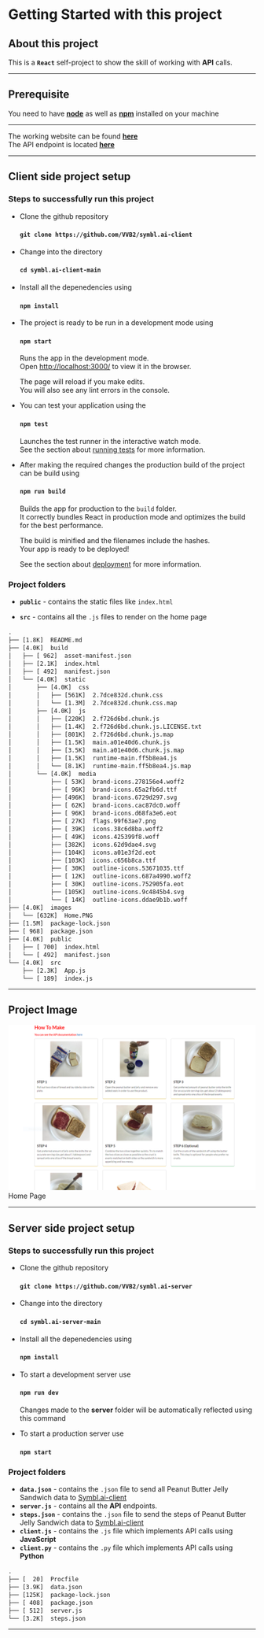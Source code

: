 # Getting Started with this project

## About this project

This is a **`React`** self-project to show the skill of working with **API** calls.

---

## Prerequisite

You need to have [**node**](https://nodejs.org/en/) as well as [**npm**](https://nodejs.org/en/) installed on your machine

---

The working website can be found [**here**](https://relaxed-volhard-592c17.netlify.app) \
The API endpoint is located [**here**](https://react-sandwich-app.herokuapp.com/api/get-data)

---

## Client side project setup

### Steps to successfully run this project

-   Clone the github repository

    #### ```git clone https://github.com/VVB2/symbl.ai-client```

-   Change into the directory

    #### ```cd symbl.ai-client-main```

-   Install all the depenedencies using

    #### ```npm install```

-   The project is ready to be run in a development mode using

    #### ```npm start```

    Runs the app in the development mode.\
     Open [http://localhost:3000/](http://localhost:3000/) to view it in the browser.

    The page will reload if you make edits.\
     You will also see any lint errors in the console.

-   You can test your application using the

    #### ```npm test```

    Launches the test runner in the interactive watch mode.\
     See the section about [running tests](https://facebook.github.io/create-react-app/docs/running-tests) for more information.

-   After making the required changes the production build of the project can be build using

    #### ```npm run build```

    Builds the app for production to the `build` folder.\
     It correctly bundles React in production mode and optimizes the build for the best performance.

    The build is minified and the filenames include the hashes.\
     Your app is ready to be deployed!

    See the section about [deployment](https://facebook.github.io/create-react-app/docs/deployment) for more information.

### Project folders

-   **`public`** - contains the static files like `index.html`

-   **`src`** - contains all the `.js` files to render on the home page

```
.
├── [1.8K]  README.md
├── [4.0K]  build
│   ├── [ 962]  asset-manifest.json
│   ├── [2.1K]  index.html
│   ├── [ 492]  manifest.json
│   └── [4.0K]  static
│       ├── [4.0K]  css
│       │   ├── [561K]  2.7dce832d.chunk.css
│       │   └── [1.3M]  2.7dce832d.chunk.css.map
│       ├── [4.0K]  js
│       │   ├── [220K]  2.f726d6bd.chunk.js
│       │   ├── [1.4K]  2.f726d6bd.chunk.js.LICENSE.txt
│       │   ├── [801K]  2.f726d6bd.chunk.js.map
│       │   ├── [1.5K]  main.a01e40d6.chunk.js
│       │   ├── [3.5K]  main.a01e40d6.chunk.js.map
│       │   ├── [1.5K]  runtime-main.ff5b8ea4.js
│       │   └── [8.1K]  runtime-main.ff5b8ea4.js.map
│       └── [4.0K]  media
│           ├── [ 53K]  brand-icons.278156e4.woff2
│           ├── [ 96K]  brand-icons.65a2fb6d.ttf
│           ├── [496K]  brand-icons.6729d297.svg
│           ├── [ 62K]  brand-icons.cac87dc0.woff
│           ├── [ 96K]  brand-icons.d68fa3e6.eot
│           ├── [ 27K]  flags.99f63ae7.png
│           ├── [ 39K]  icons.38c6d8ba.woff2
│           ├── [ 49K]  icons.425399f8.woff
│           ├── [382K]  icons.62d9dae4.svg
│           ├── [104K]  icons.a01e3f2d.eot
│           ├── [103K]  icons.c656b8ca.ttf
│           ├── [ 30K]  outline-icons.53671035.ttf
│           ├── [ 12K]  outline-icons.687a4990.woff2
│           ├── [ 30K]  outline-icons.752905fa.eot
│           ├── [105K]  outline-icons.9c4845b4.svg
│           └── [ 14K]  outline-icons.ddae9b1b.woff
├── [4.0K]  images
│   └── [632K]  Home.PNG
├── [1.5M]  package-lock.json
├── [ 968]  package.json
├── [4.0K]  public
│   ├── [ 700]  index.html
│   └── [ 492]  manifest.json
└── [4.0K]  src
    ├── [2.3K]  App.js
    └── [ 189]  index.js
```

--- 

## Project Image

![Home Page](Home.PNG)
Home Page

---

## Server side project setup

### Steps to successfully run this project

-   Clone the github repository

    #### ```git clone https://github.com/VVB2/symbl.ai-server```

-   Change into the directory

    #### ```cd symbl.ai-server-main```

-   Install all the depenedencies using

    #### ```npm install```

-   To start a development server use

    #### ```npm run dev```

    Changes made to the **server** folder will be automatically reflected using this command

-   To start a production server use

    #### ```npm start```

### Project folders

-   **`data.json`** - contains the `.json` file to send all Peanut Butter Jelly Sandwich data to [Symbl.ai-client](https://github.com/VVB2/symbl.ai-client)
-   **`server.js`** - contains all the **API** endpoints.
-   **`steps.json`** - contains the `.json` file to send the steps of Peanut Butter Jelly Sandwich data to [Symbl.ai-client](https://github.com/VVB2/symbl.ai-client)
-   **`client.js`** - contains the `.js` file which implements API calls using **JavaScript**
-   **`client.py`** - contains the `.py` file which implements API calls using **Python**

```
.
├── [  20]  Procfile
├── [3.9K]  data.json
├── [125K]  package-lock.json
├── [ 408]  package.json
├── [ 512]  server.js
└── [3.2K]  steps.json
```

---
